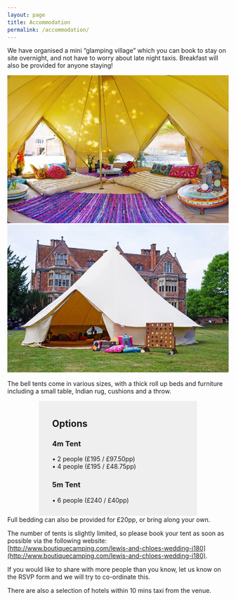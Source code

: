 ```yaml
---
layout: page
title: Accommodation
permalink: /accommodation/
---
```


We have organised a mini “glamping village” which you can book to stay on site overnight, and not have to worry about late night taxis. Breakfast will also be provided for anyone staying!

<img src="/images/tent1.jpg"/>
<img src="/images/tent2.jpg"/>

The bell tents come in various sizes, with a thick roll up beds and furniture including a small table, Indian rug, cushions and a throw.

<center><div style="width: 320px; text-align:left; background-color:#EFEFEF; padding:10px; padding-left: 30px;">
<h2>Options</h2>
<h3>4m Tent</h3>
• 2 people (£195 / £97.50pp)<br>
• 4 people (£195 / £48.75pp)<br>
<h3>5m Tent</h3>
• 6 people (£240 / £40pp)<br><br>
</div>
</center>
Full bedding can also be provided for £20pp, or bring along your own.

The number of tents is slightly limited, so please book your tent as soon as possible via the following website: [http://www.boutiquecamping.com/lewis-and-chloes-wedding-i180](http://www.boutiquecamping.com/lewis-and-chloes-wedding-i180).

If you would like to share with more people than you know, let us know on the RSVP form and we will try to co-ordinate this.

There are also a selection of hotels within 10 mins taxi from the venue.




